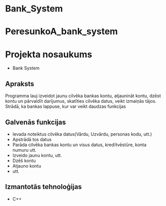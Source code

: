 # Bank_System
# PeresunkoA_bank_system
# Projekta nosaukums
  - Bank System
## Apraksts
  Programma lauj izveidot jaunu cilvēka bankas kontu, atjaunināt kontu, dzēst kontu un pārvaldīt darījumus, 
  skatīties cilvēka datus, veikt izmaiņās tājos. Strādā, ka bankas lappuse, kur var veikt daudzas funkcijas
## Galvenās funkcijas
 - Ievada noteiktus cilvēka datus(Vārdu, Uzvārdu, personas kodu, utt.)
 - Apstrādā tos datus
 - Parāda cilvēka bankas kontu un visus datus, kredītvēstūre, konta numuru utt.
 - Izveido jaunu kontu, utt.
 - Dzēš kontu
 - Atjauno kontu
 - utt.
## Izmantotās tehnoloģijas
  - C++
